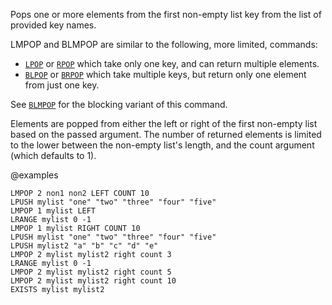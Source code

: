 Pops one or more elements from the first non-empty list key from the list of provided key names.

LMPOP and BLMPOP are similar to the following, more limited, commands:

- [`LPOP`](./lpop) or [`RPOP`](./rpop) which take only one key, and can return multiple elements.
- [`BLPOP`](./blpop) or [`BRPOP`](./brpop) which take multiple keys, but return only one element from just one key.

See [`BLMPOP`](./blmpop) for the blocking variant of this command.

Elements are popped from either the left or right of the first non-empty list based on the passed argument.
The number of returned elements is limited to the lower between the non-empty list's length, and the count argument (which defaults to 1).

@examples

```cli
LMPOP 2 non1 non2 LEFT COUNT 10
LPUSH mylist "one" "two" "three" "four" "five"
LMPOP 1 mylist LEFT
LRANGE mylist 0 -1
LMPOP 1 mylist RIGHT COUNT 10
LPUSH mylist "one" "two" "three" "four" "five"
LPUSH mylist2 "a" "b" "c" "d" "e"
LMPOP 2 mylist mylist2 right count 3
LRANGE mylist 0 -1
LMPOP 2 mylist mylist2 right count 5
LMPOP 2 mylist mylist2 right count 10
EXISTS mylist mylist2
```

